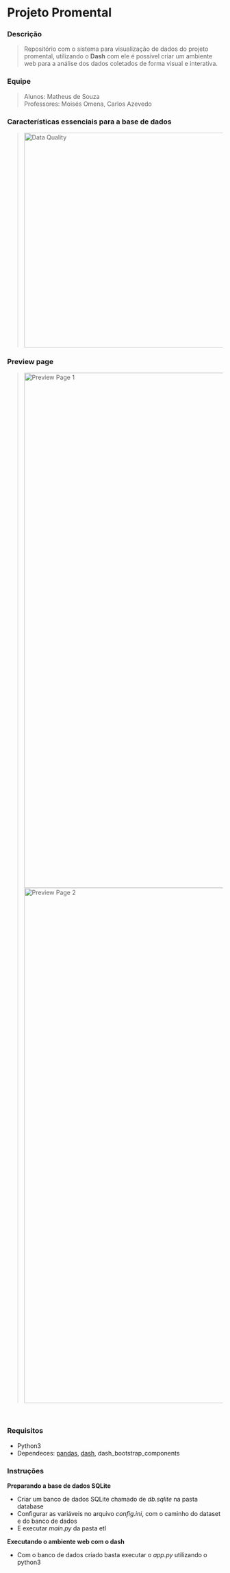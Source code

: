 # Projeto Promental

### Descrição<br>
> Repositório com o sistema para visualização de dados do projeto promental, utilizando o **Dash** com ele é possível criar um ambiente web para a análise dos dados coletados de forma visual e interativa.
### Equipe<br>
> Alunos: Matheus de Souza<br>
> Professores: Moisés Omena, Carlos Azevedo


### Características essenciais para a base de dados
><img src="https://github.com/matheuss3/promental-data-visualization/blob/main/arquivos-auxiliares/data-quality.jpeg?raw=true" width="500" alt="Data Quality">

### Preview page
><img src="https://github.com/matheuss3/promental-data-visualization/blob/main/images/preview_dashboard_1.png?raw=true" width="1200" alt="Preview Page 1">
><img src="https://github.com/matheuss3/promental-data-visualization/blob/main/images/preview_dashboard_2.png?raw=true" width="1200" alt="Preview Page 2">
<br>


### Requisitos<br>
- Python3
- Dependeces: [pandas](https://pandas.pydata.org/), [dash](https://dash.plotly.com/), dash_bootstrap_components

### Instruções<br>
**Preparando a base de dados SQLite**
- Criar um banco de dados SQLite chamado de *db.sqlite* na pasta database
- Configurar as variáveis no arquivo *config.ini*, com o caminho do dataset e do banco de dados
- E executar *main.py* da pasta etl<br>

**Executando o ambiente web com o dash**
- Com o banco de dados criado basta executar o *app.py* utilizando o python3

